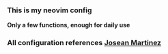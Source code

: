 ### This is my neovim config
**Only a few functions, enough for daily use**
### All configuration references [Josean Martinez](https://www.youtube.com/watch?v=6pAG3BHurdM)

